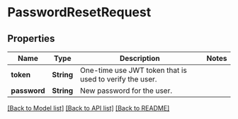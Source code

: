 # PasswordResetRequest

## Properties

Name | Type | Description | Notes
------------ | ------------- | ------------- | -------------
**token** | **String** | One-time use JWT token that is used to verify the user. | 
**password** | **String** | New password for the user. | 

[[Back to Model list]](../README.md#documentation-for-models) [[Back to API list]](../README.md#documentation-for-api-endpoints) [[Back to README]](../README.md)


